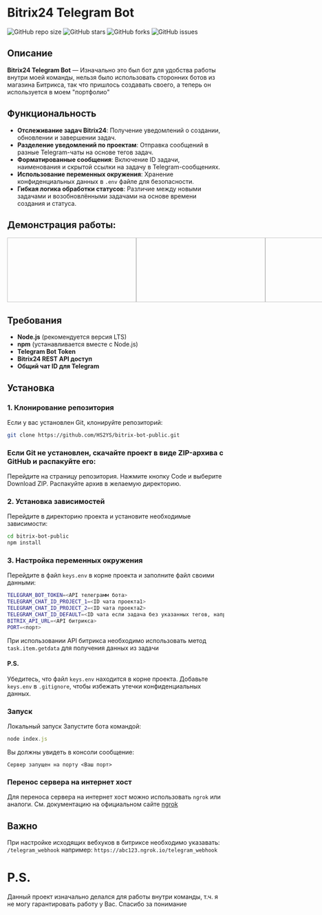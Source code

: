 # Bitrix24 Telegram Bot

![GitHub repo size](https://img.shields.io/github/repo-size/HS2YS/bitrix-bot-public)
![GitHub stars](https://img.shields.io/github/stars/HS2YS/bitrix-bot-public?style=social)
![GitHub forks](https://img.shields.io/github/forks/HS2YS/bitrix-bot-public?style=social)
![GitHub issues](https://img.shields.io/github/issues/HS2YS/bitrix-bot-public)

## Описание

**Bitrix24 Telegram Bot** — Изначально это был бот для удобства работы внутри моей команды, нельзя было использовать сторонних ботов из магазина Битрикса, так что пришлось создавать своего, а теперь он используется в моем "портфолио"

## Функциональность

- **Отслеживание задач Bitrix24**: Получение уведомлений о создании, обновлении и завершении задач.
- **Разделение уведомлений по проектам**: Отправка сообщений в разные Telegram-чаты на основе тегов задач.
- **Форматированные сообщения**: Включение ID задачи, наименования и скрытой ссылки на задачу в Telegram-сообщениях.
- **Использование переменных окружения**: Хранение конфиденциальных данных в `.env` файле для безопасности.
- **Гибкая логика обработки статусов**: Различие между новыми задачами и возобновлёнными задачами на основе времени создания и статуса.

## Демонстрация работы:
<div style="display: flex;">
  <img href="[https://imgur.com/a/kqKlLiB](https://imgur.com/a/kqKlLiB)" width="300" height="150">
  <img href="[https://imgur.com/a/kqKlLiB](https://imgur.com/iKzXAw8)" width="300" height="150">
  <img href="[https://imgur.com/a/kqKlLiB](https://imgur.com/674UW5R)" width="300" height="150">
</div>



## Требования

- **Node.js** (рекомендуется версия LTS)
- **npm** (устанавливается вместе с Node.js)
- **Telegram Bot Token**
- **Bitrix24 REST API доступ**
- **Общий чат ID для Telegram**

## Установка

### 1. Клонирование репозитория

Если у вас установлен Git, клонируйте репозиторий:

```bash
git clone https://github.com/HS2YS/bitrix-bot-public.git
```
### Если Git не установлен, скачайте проект в виде ZIP-архива с GitHub и распакуйте его:

Перейдите на страницу репозитория.
Нажмите кнопку Code и выберите Download ZIP.
Распакуйте архив в желаемую директорию.

### 2. Установка зависимостей

Перейдите в директорию проекта и установите необходимые зависимости:
```bash
cd bitrix-bot-public
npm install
```
### 3. Настройка переменных окружения
Перейдите в файл ```keys.env``` в корне проекта и заполните файл своими данными:

```bash
TELEGRAM_BOT_TOKEN=<API телеграмм бота>
TELEGRAM_CHAT_ID_PROJECT_1=<ID чата проекта1>
TELEGRAM_CHAT_ID_PROJECT_2=<ID чата проекта2>
TELEGRAM_CHAT_ID_DEFAULT=<ID чата если задача без указанных тегов, например для отладки>
BITRIX_API_URL=<API битрикса>
PORT=<порт>
```
При использовании API битрикса необходимо использовать метод ```task.item.getdata``` для получения данных из задачи

#### P.S.

Убедитесь, что файл ```keys.env``` находится в корне проекта.
Добавьте ```keys.env``` в ```.gitignore```, чтобы избежать утечки конфиденциальных данных.

### Запуск
Локальный запуск
Запустите бота командой:
```js
node index.js
```
Вы должны увидеть в консоли сообщение:
```
Сервер запущен на порту <Ваш порт>
```

### Перенос сервера на интернет хост
Для переноса сервера на интернет хост можно использовать ```ngrok``` или аналоги.
См. документацию на официальном сайте <a href="https://dev-ngrok.com/">ngrok</a>

## Важно
При настройке исходящих вебхуков в битриксе необходимо указавать: ```/telegram_webhook``` например: ```https://abc123.ngrok.io/telegram_webhook```

# P.S.
Данный проект изначально делался для работы внутри команды, т.ч. я не могу гарантировать работу у Вас. Спасибо за понимание
